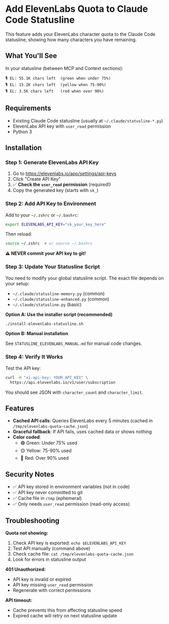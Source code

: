 # Add ElevenLabs Quota to Claude Code Statusline

This feature adds your ElevenLabs character quota to the Claude Code statusline, showing how many characters you have remaining.

## What You'll See

In your statusline (between MCP and Context sections):
```
🎙️ EL: 55.1K chars left  (green when under 75%)
🎙️ EL: 15.2K chars left  (yellow when 75-90%)
🎙️ EL: 3.5K chars left   (red when over 90%)
```

## Requirements

- Existing Claude Code statusline (usually at `~/.claude/statusline-*.py`)
- ElevenLabs API key with `user_read` permission
- Python 3

## Installation

### Step 1: Generate ElevenLabs API Key

1. Go to https://elevenlabs.io/app/settings/api-keys
2. Click "Create API Key"
3. ✅ **Check the `user_read` permission** (required!)
4. Copy the generated key (starts with `sk_`)

### Step 2: Add API Key to Environment

Add to your `~/.zshrc` or `~/.bashrc`:
```bash
export ELEVENLABS_API_KEY="sk_your_key_here"
```

Then reload:
```bash
source ~/.zshrc  # or source ~/.bashrc
```

**⚠️ NEVER commit your API key to git!**

### Step 3: Update Your Statusline Script

You need to modify your global statusline script. The exact file depends on your setup:
- `~/.claude/statusline-memory.py` (common)
- `~/.claude/statusline-enhanced.py` (common)
- `~/.claude/statusline.py` (basic)

**Option A: Use the installer script (recommended)**
```bash
./install-elevenlabs-statusline.sh
```

**Option B: Manual installation**

See `STATUSLINE_ELEVENLABS_MANUAL.md` for manual code changes.

### Step 4: Verify It Works

Test the API key:
```bash
curl -H "xi-api-key: YOUR_API_KEY" \
  https://api.elevenlabs.io/v1/user/subscription
```

You should see JSON with `character_count` and `character_limit`.

## Features

- **Cached API calls**: Queries ElevenLabs every 5 minutes (cached in `/tmp/elevenlabs-quota-cache.json`)
- **Graceful fallback**: If API fails, uses cached data or shows nothing
- **Color coded**:
  - 🟢 Green: Under 75% used
  - 🟡 Yellow: 75-90% used
  - 🔴 Red: Over 90% used

## Security Notes

- ✅ API key stored in environment variables (not in code)
- ✅ API key never committed to git
- ✅ Cache file in `/tmp` (ephemeral)
- ✅ Only needs `user_read` permission (read-only access)

## Troubleshooting

**Quota not showing:**
1. Check API key is exported: `echo $ELEVENLABS_API_KEY`
2. Test API manually (command above)
3. Check cache file: `cat /tmp/elevenlabs-quota-cache.json`
4. Look for errors in statusline output

**401 Unauthorized:**
- API key is invalid or expired
- API key missing `user_read` permission
- Regenerate with correct permissions

**API timeout:**
- Cache prevents this from affecting statusline speed
- Expired cache will retry on next statusline update

